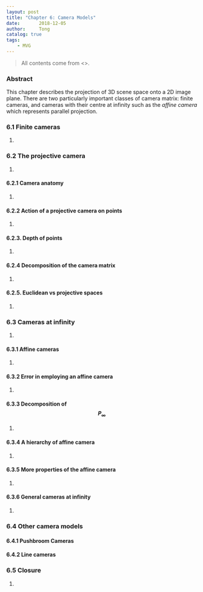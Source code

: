 ```yaml
---
layout: post
title: "Chapter 6: Camera Models"
date:       2018-12-05
author:     Tong
catalog: true
tags:
    - MVG
---
```


> All contents come from <<Multiple View Geometry in Computer Vision>>.

### Abstract

This chapter describes the projection of 3D scene space onto a 2D image plane. There are two particularly important classes of camera matrix: finite cameras, and cameras with their centre at infinity such as the _affine camera_ which represents parallel projection.

### 6.1 Finite cameras

1.

### 6.2 The projective camera

1.

#### 6.2.1 Camera anatomy

1. 

#### 6.2.2 Action of a projective camera on points

1.

#### 6.2.3. Depth of points

1.

#### 6.2.4 Decomposition of the camera matrix

1.

#### 6.2.5. Euclidean vs projective spaces

1.

### 6.3 Cameras at infinity

1.

#### 6.3.1 Affine cameras

1.

#### 6.3.2 Error in employing an affine camera

1.

#### 6.3.3 Decomposition of $$P_{\infty}$$

1.

#### 6.3.4 A hierarchy of affine camera

1.

#### 6.3.5 More properties of the affine camera

1.

#### 6.3.6 General cameras at infinity

1.

### 6.4 Other camera models

#### 6.4.1 Pushbroom Cameras

#### 6.4.2 Line cameras

### 6.5 Closure

1.
